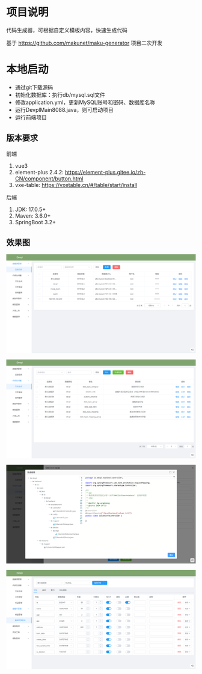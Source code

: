 



# 项目说明

代码生成器，可根据自定义模板内容，快速生成代码

基于 https://github.com/makunet/maku-generator 项目二次开发

# 本地启动

- 通过git下载源码
- 初始化数据库：执行db/mysql.sql文件
- 修改application.yml，更新MySQL账号和密码、数据库名称
- 运行DevplMain8088.java，则可启动项目
- 运行前端项目



## 版本要求

前端

1. vue3
2. element-plus 2.4.2: https://element-plus.gitee.io/zh-CN/component/button.html
3. vxe-table: https://vxetable.cn/#/table/start/install



后端

1. JDK: 17.0.5+
2. Maven: 3.6.0+
3. SpringBoot 3.2+



## 效果图



![image-20241013010536677](assets\image-20241013010536677.png)





![image-20241013010607161](assets\image-20241013010607161.png)





![image-20241013010915676](assets\image-20241013010915676.png)



![image-20241013011431012](assets\image-20241013011431012.png)
